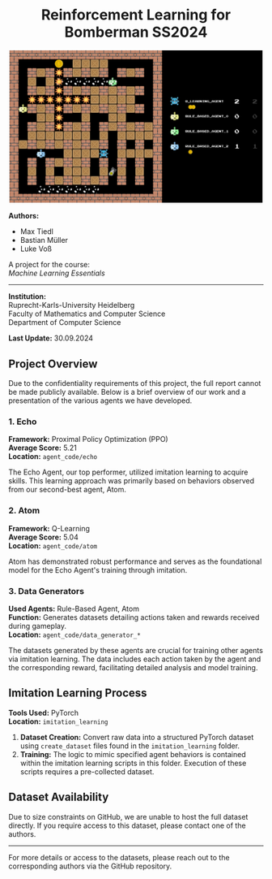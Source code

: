 <div align="center">

# Reinforcement Learning for Bomberman SS2024

</div>
<div align="center">
  <img src="images/bomberman.png" width="500" alt="Bomberman">
</div>

**Authors:**
- Max Tiedl
- Bastian Müller
- Luke Voß


A project for the course:  
*Machine Learning Essentials*

---

**Institution:**  
Ruprecht-Karls-University Heidelberg  
Faculty of Mathematics and Computer Science  
Department of Computer Science  

**Last Update:** 30.09.2024


## Project Overview

Due to the confidentiality requirements of this project, the full report cannot be made publicly available. Below is a brief overview of our work and a presentation of the various agents we have developed.

### 1. Echo 

**Framework:** Proximal Policy Optimization (PPO)  
**Average Score:** 5.21  
**Location:** `agent_code/echo`

The Echo Agent, our top performer, utilized imitation learning to acquire skills. This learning approach was primarily based on behaviors observed from our second-best agent, Atom.

### 2. Atom

**Framework:** Q-Learning  
**Average Score:** 5.04  
**Location:** `agent_code/atom`


Atom has demonstrated robust performance and serves as the foundational model for the Echo Agent's training through imitation.

### 3. Data Generators

**Used Agents:** Rule-Based Agent, Atom  
**Function:** Generates datasets detailing actions taken and rewards received during gameplay.  
**Location:** `agent_code/data_generator_*`  

The datasets generated by these agents are crucial for training other agents via imitation learning. The data includes each action taken by the agent and the corresponding reward, facilitating detailed analysis and model training.

## Imitation Learning Process

**Tools Used:** PyTorch  
**Location:** `imitation_learning`  

1. **Dataset Creation:** Convert raw data into a structured PyTorch dataset using `create_dataset` files found in the `imitation_learning` folder.
2. **Training:** The logic to mimic specified agent behaviors is contained within the imitation learning scripts in this folder. Execution of these scripts requires a pre-collected dataset.

## Dataset Availability

Due to size constraints on GitHub, we are unable to host the full dataset directly. If you require access to this dataset, please contact one of the authors.

---
For more details or access to the datasets, please reach out to the corresponding authors via the GitHub repository.





